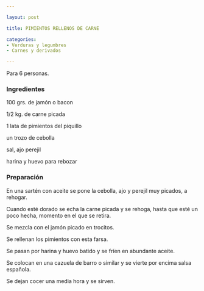 ```yaml
---

layout: post

title: PIMIENTOS RELLENOS DE CARNE

categories:
- Verduras y legumbres
- Carnes y derivados

---
```


Para 6 personas.

<h3>Ingredientes</h3>

100 grs. de jamón o bacon

1/2 kg. de carne picada

1 lata de pimientos del piquillo

un trozo de cebolla

sal, ajo perejil

harina y huevo para rebozar

<h3>Preparación</h3>

En una sartén con aceite se pone la cebolla, ajo y perejil muy picados, a rehogar.

Cuando esté dorado se echa la carne picada y se rehoga, hasta que esté un poco hecha, momento en el que se retira.

Se mezcla con el jamón picado en trocitos.

Se rellenan los pimientos con esta farsa.

Se pasan por harina y huevo batido y se fríen en abundante aceite.

Se colocan en una cazuela de barro o similar y se vierte por encima salsa española.

Se dejan cocer una media hora y se sirven.

